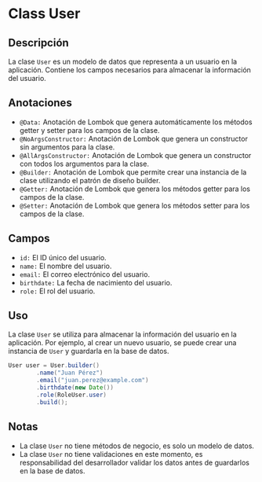 # Class User

## Descripción
La clase `User` es un modelo de datos que representa a un usuario en la aplicación. Contiene los campos necesarios para almacenar la información del usuario.

## Anotaciones

- `@Data:` Anotación de Lombok que genera automáticamente los métodos getter y setter para los campos de la clase.
- `@NoArgsConstructor:` Anotación de Lombok que genera un constructor sin argumentos para la clase.
- `@AllArgsConstructor:` Anotación de Lombok que genera un constructor con todos los argumentos para la clase.
- `@Builder:` Anotación de Lombok que permite crear una instancia de la clase utilizando el patrón de diseño builder.
- `@Getter:` Anotación de Lombok que genera los métodos getter para los campos de la clase.
- `@Setter:` Anotación de Lombok que genera los métodos setter para los campos de la clase.

## Campos

- `id:` El ID único del usuario.
- `name:` El nombre del usuario.
- `email:` El correo electrónico del usuario.
- `birthdate:` La fecha de nacimiento del usuario.
- `role:` El rol del usuario.

## Uso

La clase `User` se utiliza para almacenar la información del usuario en la aplicación. Por ejemplo, al crear un nuevo usuario, se puede crear una instancia de `User` y guardarla en la base de datos.

```java
User user = User.builder()
        .name("Juan Pérez")
        .email("juan.perez@example.com")
        .birthdate(new Date())
        .role(RoleUser.user)
        .build();
```

## Notas

* La clase `User` no tiene métodos de negocio, es solo un modelo de datos.
* La clase `User` no tiene validaciones en este momento, es responsabilidad del desarrollador validar los datos antes de guardarlos en la base de datos.